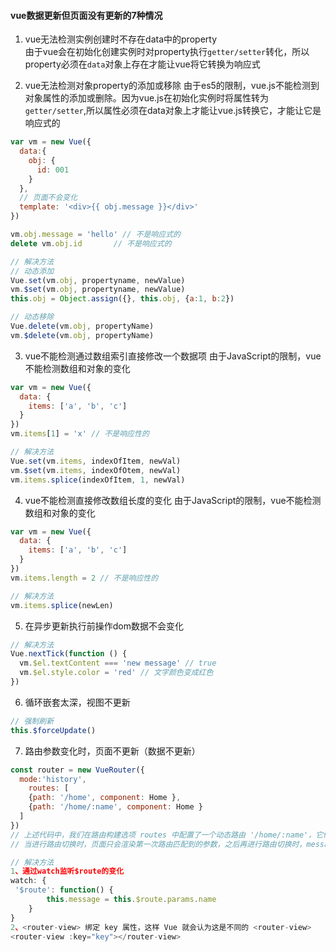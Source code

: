 #### vue数据更新但页面没有更新的7种情况
1. vue无法检测实例创建时不存在data中的property  
由于vue会在初始化创建实例时对property执行`getter/setter`转化，所以property必须在`data`对象上存在才能让vue将它转换为响应式

2. vue无法检测对象property的添加或移除
由于es5的限制，vue.js不能检测到对象属性的添加或删除。因为vue.js在初始化实例时将属性转为`getter/setter`,所以属性必须在data对象上才能让vue.js转换它，才能让它是响应式的
```js
var vm = new Vue({
  data:{
    obj: {
      id: 001
    }
  },
  // 页面不会变化
  template: '<div>{{ obj.message }}</div>'
})

vm.obj.message = 'hello' // 不是响应式的
delete vm.obj.id       // 不是响应式的

// 解决方法
// 动态添加
Vue.set(vm.obj, propertyname, newValue) 
vm.$set(vm.obj, propertyname, newValue)
this.obj = Object.assign({}, this.obj, {a:1, b:2})

// 动态移除
Vue.delete(vm.obj, propertyName)
vm.$delete(vm.obj, propertyName)
```

3. vue不能检测通过数组索引直接修改一个数据项
由于JavaScript的限制，vue不能检测数组和对象的变化
```js
var vm = new Vue({
  data: {
    items: ['a', 'b', 'c']
  }
})
vm.items[1] = 'x' // 不是响应性的

// 解决方法
Vue.set(vm.items, indexOfItem, newVal)
vm.$set(vm.items, indexOfOtem, newVal)
vm.items.splice(indexOfItem, 1, newVal)
```

4. vue不能检测直接修改数组长度的变化
由于JavaScript的限制，vue不能检测数组和对象的变化
```js
var vm = new Vue({
  data: {
    items: ['a', 'b', 'c']
  }
})
vm.items.length = 2 // 不是响应性的

// 解决方法
vm.items.splice(newLen)
```

5. 在异步更新执行前操作dom数据不会变化
```js
// 解决方法
Vue.nextTick(function () {
  vm.$el.textContent === 'new message' // true
  vm.$el.style.color = 'red' // 文字颜色变成红色
})
```

6. 循环嵌套太深，视图不更新
```js
// 强制刷新
this.$forceUpdate()
```

7. 路由参数变化时，页面不更新（数据不更新）
```js
const router = new VueRouter({
  mode:'history',
    routes: [
    {path: '/home', component: Home },
    {path: '/home/:name', component: Home }
  ]
})
// 上述代码中，我们在路由构建选项 routes 中配置了一个动态路由 '/home/:name'，它们共用一个路由组件 Home，这代表他们复用 RouterView 。
// 当进行路由切换时，页面只会渲染第一次路由匹配到的参数，之后再进行路由切换时，message 是没有变化的。

// 解决方法
1、通过watch监听$route的变化
watch: {
 '$route': function() {
		this.message = this.$route.params.name
	}
}
2、<router-view> 绑定 key 属性，这样 Vue 就会认为这是不同的 <router-view>
<router-view :key="key"></router-view>
```